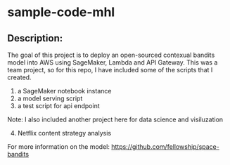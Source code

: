 # sample-code-mhl

## Description: 

The goal of this project is to deploy an open-sourced contexual bandits model into AWS using SageMaker, Lambda and API Gateway. This was a team project, so for this repo, I have included some of the scripts that I created.

1. a SageMaker notebook instance 
2. a model serving script
3. a test script for api endpoint 

Note: I also included another project here for data science and visiluzation

4. Netflix content strategy analysis


For more information on the model: 
https://github.com/fellowship/space-bandits 
